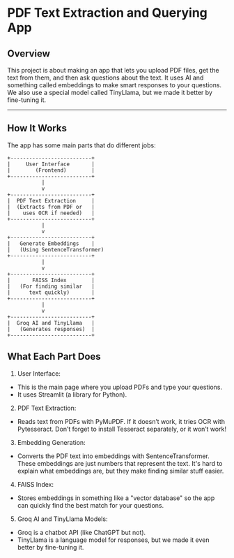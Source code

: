 # PDF Text Extraction and Querying App  

## Overview  
This project is about making an app that lets you upload PDF files, get the text from them, and then ask questions about the text. It uses AI and something called embeddings to make smart responses to your questions. We also use a special model called TinyLlama, but we made it better by fine-tuning it.  

---

## How It Works  
The app has some main parts that do different jobs:  

```plaintext  
+--------------------------+  
|     User Interface       |  
|        (Frontend)        |  
+--------------------------+  
           |  
           v  
+--------------------------+  
|  PDF Text Extraction     |  
|  (Extracts from PDF or   |  
|    uses OCR if needed)   |  
+--------------------------+  
           |  
           v  
+--------------------------+  
|   Generate Embeddings    |  
|   (Using SentenceTransformer)  
+--------------------------+  
           |  
           v  
+--------------------------+  
|       FAISS Index        |  
|   (For finding similar   |  
|      text quickly)       |  
+--------------------------+  
           |  
           v  
+--------------------------+  
|  Groq AI and TinyLlama   |  
|   (Generates responses)  |  
+--------------------------+
```

## What Each Part Does
1. User Interface:

 - This is the main page where you upload PDFs and type your questions.
 - It uses Streamlit (a library for Python).
2. PDF Text Extraction:

- Reads text from PDFs with PyMuPDF. If it doesn’t work, it tries OCR with Pytesseract.
Don’t forget to install Tesseract separately, or it won’t work!
3. Embedding Generation:

- Converts the PDF text into embeddings with SentenceTransformer. These embeddings are just numbers that represent the text.
It's hard to explain what embeddings are, but they make finding similar stuff easier.
4. FAISS Index:

 - Stores embeddings in something like a "vector database" so the app can quickly find the best match for your questions.
5. Groq AI and TinyLlama Models:

- Groq is a chatbot API (like ChatGPT but not).
- TinyLlama is a language model for responses, but we made it even better by fine-tuning it.
